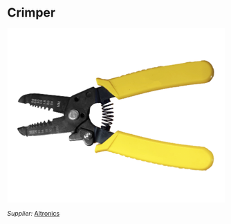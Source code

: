 # Crimper

![](../../images/Crimper.jpg)

*Supplier:* [Altronics](https://altronics.cl/alicate-pelacables-tuosen-11390)